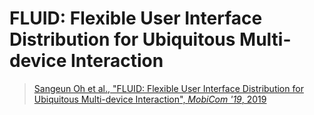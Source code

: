 # FLUID: Flexible User Interface Distribution for Ubiquitous Multi-device Interaction

> [Sangeun Oh et al., "FLUID: Flexible User Interface Distribution for Ubiquitous Multi-device Interaction", _MobiCom '19_, 2019](https://dl.acm.org/doi/pdf/10.1145/3300061.3345443)

